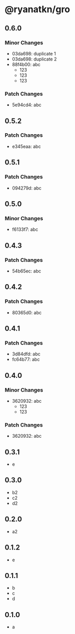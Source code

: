 # @ryanatkn/gro

## 0.6.0

### Minor Changes

- 03da698: duplicate 1
- 03da698: duplicate 2
- 88f4b00: abc
  - 123
  - 123
  - 123

### Patch Changes

- 5e94cd4: abc

## 0.5.2

### Patch Changes

- e345eaa: abc

## 0.5.1

### Patch Changes

- 094279d: abc

## 0.5.0

### Minor Changes

- f6133f7: abc

## 0.4.3

### Patch Changes

- 54b65ec: abc

## 0.4.2

### Patch Changes

- 80365d0: abc

## 0.4.1

### Patch Changes

- 3d84dfd: abc
- fc64b77: abc

## 0.4.0

### Minor Changes

- 3620932: abc
  - 123
  - 123

### Patch Changes

- 3620932: abc

## 0.3.1

- e

## 0.3.0

- b2
- c2
- d2

## 0.2.0

- a2

## 0.1.2

- e

## 0.1.1

- b
- c
- d

## 0.1.0

- a
